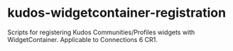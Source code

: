 # kudos-widgetcontainer-registration
Scripts for registering Kudos Communities/Profiles widgets with WidgetContainer. Applicable to Connections 6 CR1.
